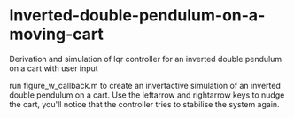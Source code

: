 # Inverted-double-pendulum-on-a-moving-cart
Derivation and simulation of lqr controller for an inverted double pendulum on a cart with user input

run figure_w_callback.m to create an invertactive simulation of an inverted double pendulum on a cart. Use the leftarrow and rightarrow keys to nudge the cart, you'll notice that the controller tries to stabilise the system again.
